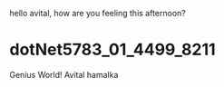 hello avital, how are you feeling this afternoon?

# dotNet5783_01_4499_8211
Genius World!
Avital hamalka